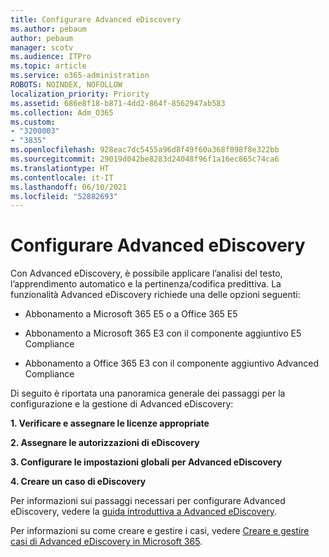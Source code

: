 ```yaml
---
title: Configurare Advanced eDiscovery
ms.author: pebaum
author: pebaum
manager: scotv
ms.audience: ITPro
ms.topic: article
ms.service: o365-administration
ROBOTS: NOINDEX, NOFOLLOW
localization_priority: Priority
ms.assetid: 686e8f18-b871-4dd2-864f-8562947ab583
ms.collection: Adm_O365
ms.custom:
- "3200003"
- "3835"
ms.openlocfilehash: 928eac7dc5455a96d8f49f60a368f098f8e322bb
ms.sourcegitcommit: 29019d042be8283d24048f96f1a16ec865c74ca6
ms.translationtype: HT
ms.contentlocale: it-IT
ms.lasthandoff: 06/10/2021
ms.locfileid: "52882693"
---
```

# <a name="set-up-advanced-ediscovery"></a>Configurare Advanced eDiscovery

Con Advanced eDiscovery, è possibile applicare l’analisi del testo, l’apprendimento automatico e la pertinenza/codifica predittiva. La funzionalità Advanced eDiscovery richiede una delle opzioni seguenti:

- Abbonamento a Microsoft 365 E5 o a Office 365 E5

- Abbonamento a Microsoft 365 E3 con il componente aggiuntivo E5 Compliance

- Abbonamento a Office 365 E3 con il componente aggiuntivo Advanced Compliance

Di seguito è riportata una panoramica generale dei passaggi per la configurazione e la gestione di Advanced eDiscovery:

**1. Verificare e assegnare le licenze appropriate**

**2. Assegnare le autorizzazioni di eDiscovery**

**3. Configurare le impostazioni globali per Advanced eDiscovery**

**4. Creare un caso di eDiscovery**

Per informazioni sui passaggi necessari per configurare Advanced eDiscovery, vedere la [guida introduttiva a Advanced eDiscovery](/microsoft-365/compliance/get-started-with-advanced-ediscovery).

Per informazioni su come creare e gestire i casi, vedere [Creare e gestire casi di Advanced eDiscovery in Microsoft 365](/microsoft-365/compliance/create-and-manage-advanced-ediscoveryv2-case).